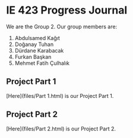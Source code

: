 # IE 423 Progress Journal

We are the Group 2. Our group members are:
1. Abdulsamed Kağıt
2. Doğanay Tuhan
3. Dürdane Karabacak
4. Furkan Başkan
5. Mehmet Fatih Çulhalık

## Project Part 1
[Here](files/Part 1.html) is our Project Part 1.

## Project Part 2
[Here](files/Part 2.html) is our Project Part 2.
